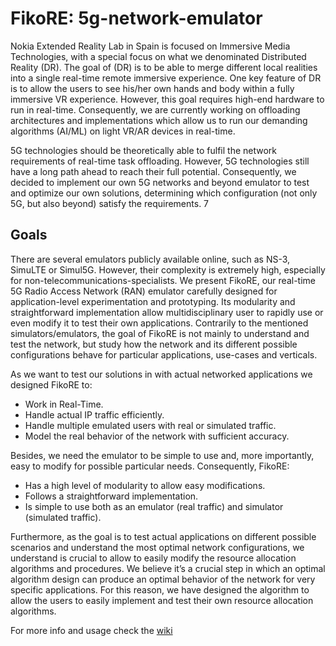 # FikoRE: 5g-network-emulator

Nokia Extended Reality Lab in Spain is focused on Immersive Media Technologies, with a special focus on what we denominated Distributed Reality (DR). The goal of (DR) is to be able to merge different local realities into a single real-time remote immersive experience. One key feature of DR is to allow the users to see his/her own hands and body within a fully immersive VR experience. However, this goal requires high-end hardware to run in real-time. Consequently, we are currently working on offloading architectures and implementations which allow us to run our demanding algorithms (AI/ML) on light VR/AR devices in real-time. 

5G technologies should be theoretically able to fulfil the network requirements of real-time task offloading. However, 5G technologies still have a long path ahead to reach their full potential. Consequently, we decided to implement our own 5G networks and beyond emulator to test and optimize our own solutions, determining which configuration (not only 5G, but also beyond) satisfy the requirements.  7

##  Goals

There are several emulators publicly available online, such as NS-3, SimuLTE or Simul5G. However, their complexity is extremely high, especially for non-telecommunications-specialists. We present FikoRE, our real-time 5G Radio Access Network (RAN) emulator carefully designed for application-level experimentation and prototyping. Its modularity and straightforward implementation allow multidisciplinary user to rapidly use or even modify it to test their own applications. Contrarily to the mentioned simulators/emulators, the goal of FikoRE is not mainly to understand and test the network, but study how the network and its different possible configurations behave for particular applications, use-cases and verticals.  

As we want to test our solutions in with actual networked applications we designed FikoRE to:  

* Work in Real-Time.
* Handle actual IP traffic efficiently. 
* Handle multiple emulated users with real or simulated traffic. 
* Model the real behavior of the network with sufficient accuracy. 

Besides, we need the emulator to be simple to use and, more importantly, easy to modify for possible particular needs. Consequently, FikoRE:  

* Has a high level of modularity to allow easy modifications.  
* Follows a straightforward implementation.  
* Is simple to use both as an emulator (real traffic) and simulator (simulated traffic).  

Furthermore, as the goal is to test actual applications on different possible scenarios and understand the most optimal network configurations, we understand is crucial to allow to easily modify the resource allocation algorithms and procedures. We believe it’s a crucial step in which an optimal algorithm design can produce an optimal behavior of the network for very specific applications. For this reason, we have designed the algorithm to allow the users to easily implement and test their own resource allocation algorithms.  

For more info and usage check the [wiki](https://github.com/nokia/5g-network-emulator/wiki)
